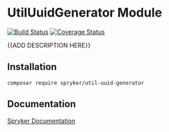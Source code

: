 # UtilUuidGenerator Module
[![Build Status](https://travis-ci.org/spryker/util-uuid-generator.svg)](https://travis-ci.org/spryker/util-uuid-generator)
[![Coverage Status](https://coveralls.io/repos/github/spryker/util-uuid-generator/badge.svg)](https://coveralls.io/github/spryker/util-uuid-generator)

{{ADD DESCRIPTION HERE}}

## Installation

```
composer require spryker/util-uuid-generator
```

## Documentation

[Spryker Documentation](https://academy.spryker.com/developing_with_spryker/module_guide/modules.html)
